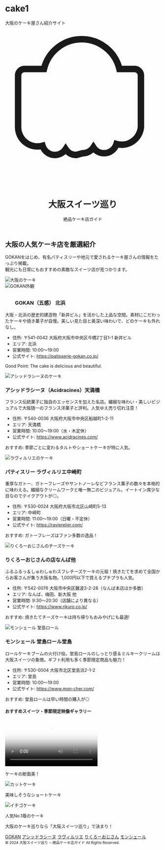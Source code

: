 # cake1
大阪のケーキ屋さん紹介サイト
<!DOCTYPE html>
<html lang="ja">
<head>
  <meta charset="UTF-8">
  <meta name="viewport" content="width=device-width,initial-scale=1.0">
  <title>大阪スイーツ巡り - 絶品ケーキ店ガイド</title>
  <meta name="description" content="大阪の人気ケーキ店を紹介するウェブサイト。GOKANを始め、有名なパティスリーや地元で愛されるケーキ店を紹介します。各店舗の基本情報、おすすめポイント、人気商品などを掲載し、大阪観光やケーキ好きの方に役立つ情報を提供します。">
  <link href="https://cdn.jsdelivr.net/npm/tailwindcss@3.4.3/dist/tailwind.min.css" rel="stylesheet">
  <link rel="icon" href="https://cdn.jsdelivr.net/npm/@tabler/icons@latest/icons/cake.svg">
  <script src="https://cdn.jsdelivr.net/npm/@tabler/icons@latest/dist/tabler-icons.umd.min.js"></script>
</head>
<body class="bg-gray-50 text-gray-800 min-h-screen">
  <!-- Header -->
  <header class="bg-white shadow sticky top-0 z-40">
    <div class="max-w-5xl mx-auto flex items-center px-4 py-4">
      <svg xmlns="http://www.w3.org/2000/svg" class="h-8 w-8 text-pink-400 mr-2" fill="none" viewBox="0 0 24 24" stroke="currentColor"><path d="M12 19c.71 0 1.31-.37 1.65-.89.34.53.94.89 1.65.89.9 0 1.66-.59 1.92-1.42A2.992 2.992 0 0021 15V7a1 1 0 00-1-1h-2.33A6.002 6.002 0 006 6H3a1 1 0 00-1 1v8a2.99 2.99 0 003.78 2.85c.26.83 1.02 1.42 1.92 1.42.71 0 1.31-.37 1.65-.89.34.53.94.89 1.65.89z" /></svg>
      <h1 class="font-bold text-xl tracking-tight text-pink-500">大阪スイーツ巡り</h1>
      <span class="ml-3 text-gray-400 text-sm hidden sm:inline">絶品ケーキ店ガイド</span>
    </div>
  </header>

  <!-- Hero Section -->
  <section class="bg-gradient-to-br from-pink-100 to-yellow-100 py-10 mb-8">
    <div class="max-w-4xl mx-auto px-4 text-center">
      <h2 class="text-3xl md:text-4xl font-bold text-gray-800 mb-3">大阪の人気ケーキ店を厳選紹介</h2>
      <p class="text-lg text-gray-600 mb-6">GOKANをはじめ、有名パティスリーや地元で愛されるケーキ屋さんの情報をたっぷり掲載。<br>観光にも日常にもおすすめの素敵なスイーツ店が見つかります。</p>
      <img src="https://images.unsplash.com/photo-1504674900247-0877df9cc836?auto=format&fit=crop&w=800&q=80" alt="大阪のケーキ" class="rounded-lg shadow-lg mx-auto w-full max-w-lg border-4 border-white">
    </div>
  </section>

  <!-- Cake Shop List -->
  <main class="max-w-5xl mx-auto px-4 mb-12">
    <!-- GOKAN -->
    <section class="bg-white rounded-xl shadow-md mb-10 flex flex-col md:flex-row">
      <img src="https://patisserie-gokan.co.jp/wp/wp-content/uploads/2019/01/kitahama_top.jpg" alt="GOKAN外観" class="w-full md:w-1/2 h-64 object-cover rounded-t-xl md:rounded-l-xl md:rounded-tr-none">
      <div class="p-6 flex flex-col justify-between flex-1">
        <div>
          <h3 class="text-2xl font-bold text-pink-600 flex items-center">
            <svg class="icon icon-tabler icon-tabler-cake mr-2" width="28" height="28" stroke="#EC4899" fill="none" stroke-width="2" stroke-linecap="round" stroke-linejoin="round"><use href="https://cdn.jsdelivr.net/npm/@tabler/icons@latest/icons/cake.svg#icon-tabler-cake"/></svg>
            GOKAN（五感）
            <span class="ml-2 text-sm bg-pink-100 text-pink-700 px-2 py-1 rounded">北浜</span>
          </h3>
          <p class="mt-4 text-gray-700">
            大阪・北浜の歴史的建造物「新井ビル」を活かした上品な空間。素材にこだわったケーキや焼き菓子が自慢。美しい見た目と奥深い味わいで、どのケーキも外れなし。
          </p>
        </div>
        <ul class="mt-5 space-y-1 text-gray-600 text-sm">
          <li><span class="font-semibold">住所:</span> 〒541-0042 大阪府大阪市中央区今橋2丁目1-1 新井ビル</li>
          <li><span class="font-semibold">エリア:</span> 北浜</li>
          <li><span class="font-semibold">営業時間:</span> 10:00～19:00</li>
          <li><span class="font-semibold">公式サイト:</span> <a href="https://patisserie-gokan.co.jp/" class="text-pink-600 hover:underline" target="_blank" rel="noopener">https://patisserie-gokan.co.jp/</a></li>
        </ul>
        <p class="mt-3 text-md text-yellow-600 font-semibold">Good Point: The cake is delicious and beautiful.</p>
      </div>
    </section>
    <!-- Acidracines -->
    <section class="bg-white rounded-xl shadow-md mb-10 flex flex-col md:flex-row">
      <img src="https://images.unsplash.com/photo-1447078806655-40579c2520d6?auto=format&fit=crop&w=800&q=80" alt="アシッドラシーヌのケーキ" class="w-full md:w-1/2 h-64 object-cover rounded-t-xl md:rounded-l-xl md:rounded-tr-none">
      <div class="p-6 flex flex-col justify-between flex-1">
        <div>
          <h3 class="text-2xl font-bold text-pink-600">アシッドラシーヌ（Acidracines）<span class="ml-2 text-sm bg-pink-100 text-pink-700 px-2 py-1 rounded">天満橋</span></h3>
          <p class="mt-4 text-gray-700">
            フランス伝統菓子に独自のエッセンスを加えた名店。繊細な味わい・美しいビジュアルで大阪随一のフランス洋菓子と評判。人気ゆえ売り切れ注意！
          </p>
        </div>
        <ul class="mt-5 space-y-1 text-gray-600 text-sm">
          <li><span class="font-semibold">住所:</span> 〒540-0036 大阪府大阪市中央区船越町1-2-11</li>
          <li><span class="font-semibold">エリア:</span> 天満橋</li>
          <li><span class="font-semibold">営業時間:</span> 10:00～19:00（水・木定休）</li>
          <li><span class="font-semibold">公式サイト:</span> <a href="https://www.acidracines.com/" class="text-pink-600 hover:underline" target="_blank" rel="noopener">https://www.acidracines.com/</a></li>
        </ul>
        <p class="mt-3 text-md text-rose-600 font-semibold">おすすめ: 季節ごとに変わるタルトやショートケーキが特に人気。</p>
      </div>
    </section>
    <!-- ラヴィルリエ -->
    <section class="bg-white rounded-xl shadow-md mb-10 flex flex-col md:flex-row">
      <img src="https://images.unsplash.com/photo-1464306076886-debca5e8a6b3?auto=format&fit=crop&w=800&q=80" alt="ラヴィルリエのケーキ" class="w-full md:w-1/2 h-64 object-cover rounded-t-xl md:rounded-l-xl md:rounded-tr-none">
      <div class="p-6 flex flex-col justify-between flex-1">
        <div>
          <h3 class="text-2xl font-bold text-pink-600">パティスリー ラヴィルリエ<span class="ml-2 text-sm bg-pink-100 text-pink-700 px-2 py-1 rounded">中崎町</span></h3>
          <p class="mt-4 text-gray-700">
            重厚なガトー、ガトーフレーズやサントノーレなどフランス菓子の数々を本格的に味わえる。繊細なクリームワークと唯一無二のビジュアル。イートイン席少な目なのでテイクアウトが◎。
          </p>
        </div>
        <ul class="mt-5 space-y-1 text-gray-600 text-sm">
          <li><span class="font-semibold">住所:</span> 〒530-0024 大阪府大阪市北区山崎町5-13</li>
          <li><span class="font-semibold">エリア:</span> 中崎町</li>
          <li><span class="font-semibold">営業時間:</span> 11:00～19:00（日曜・不定休）</li>
          <li><span class="font-semibold">公式サイト:</span> <a href="https://ravierelier.com/" class="text-pink-600 hover:underline" target="_blank" rel="noopener">https://ravierelier.com/</a></li>
        </ul>
        <p class="mt-3 text-md text-green-600 font-semibold">おすすめ: ガトーフレーズはファン多数の逸品！</p>
      </div>
    </section>
    <!-- りくろーおじさんの店 -->
    <section class="bg-white rounded-xl shadow-md mb-10 flex flex-col md:flex-row">
      <img src="https://www.rikuro.co.jp/img/index/img_mv_01.jpg" alt="りくろーおじさんのチーズケーキ" class="w-full md:w-1/2 h-64 object-cover rounded-t-xl md:rounded-l-xl md:rounded-tr-none">
      <div class="p-6 flex flex-col justify-between flex-1">
        <div>
          <h3 class="text-2xl font-bold text-pink-600">りくろーおじさんの店<span class="ml-2 text-sm bg-pink-100 text-pink-700 px-2 py-1 rounded">なんば他</span></h3>
          <p class="mt-4 text-gray-700">
            ふるふるっ＆しゅわしゅわスフレチーズケーキの元祖！焼きたてを求めて全国からお客さんが集う大阪名物。1,000円以下で買えるプチプラも人気。
          </p>
        </div>
        <ul class="mt-5 space-y-1 text-gray-600 text-sm">
          <li><span class="font-semibold">住所:</span> 〒542-0076 大阪市中央区難波3-2-28（なんば本店ほか多数）</li>
          <li><span class="font-semibold">エリア:</span> なんば、梅田、新大阪 他</li>
          <li><span class="font-semibold">営業時間:</span> 9:30～20:30（店舗により異なる）</li>
          <li><span class="font-semibold">公式サイト:</span> <a href="https://www.rikuro.co.jp/" class="text-pink-600 hover:underline" target="_blank" rel="noopener">https://www.rikuro.co.jp/</a></li>
        </ul>
        <p class="mt-3 text-md text-yellow-600 font-semibold">おすすめ: 焼きたてチーズケーキは持ち帰りもおみやげにも最適!</p>
      </div>
    </section>
    <!-- モンシェール -->
    <section class="bg-white rounded-xl shadow-md mb-10 flex flex-col md:flex-row">
      <img src="https://www.mon-cher.com/assets/img/slider/img01.jpg" alt="モンシェール 堂島ロール" class="w-full md:w-1/2 h-64 object-cover rounded-t-xl md:rounded-l-xl md:rounded-tr-none">
      <div class="p-6 flex flex-col justify-between flex-1">
        <div>
          <h3 class="text-2xl font-bold text-pink-600">モンシェール 堂島ロール<span class="ml-2 text-sm bg-pink-100 text-pink-700 px-2 py-1 rounded">堂島</span></h3>
          <p class="mt-4 text-gray-700">
            ロールケーキブームの火付け役。堂島ロールのしっとり感＆ミルキークリームは大阪スイーツの象徴。ギフト利用も多く季節限定商品も魅力！
          </p>
        </div>
        <ul class="mt-5 space-y-1 text-gray-600 text-sm">
          <li><span class="font-semibold">住所:</span> 〒530-0004 大阪市北区堂島浜2-1-2</li>
          <li><span class="font-semibold">エリア:</span> 堂島</li>
          <li><span class="font-semibold">営業時間:</span> 10:00～19:00</li>
          <li><span class="font-semibold">公式サイト:</span> <a href="https://www.mon-cher.com/" class="text-pink-600 hover:underline" target="_blank" rel="noopener">https://www.mon-cher.com/</a></li>
        </ul>
        <p class="mt-3 text-md text-rose-500 font-semibold">おすすめ: 堂島ロールは早い時間の購入が◎</p>
      </div>
    </section>
  </main>

  <!-- Gallery section -->
  <section class="max-w-5xl mx-auto px-4 mb-14">
    <h4 class="mb-4 text-xl font-bold text-pink-500">おすすめスイーツ・季節限定映像ギャラリー</h4>
    <div class="grid grid-cols-1 sm:grid-cols-2 md:grid-cols-3 gap-5">
      <div class="bg-white rounded-lg shadow p-4">
        <video controls playsinline webkit-playsinline poster="https://images.unsplash.com/photo-1447078806655-40579c2520d6?auto=format&fit=crop&w=400&q=80">
          <source src="https://samplelib.com/mp4/sample-5s.mp4" type="video/mp4">
          お使いのブラウザは動画タグに対応していません。
        </video>
        <p class="mt-2 text-gray-700 text-center">ケーキの断面美！</p>
      </div>
      <div class="bg-white rounded-lg shadow p-4 flex flex-col">
        <img src="https://images.unsplash.com/photo-1468674197857-58472781d137?auto=format&fit=crop&w=400&q=80" alt="カットケーキ" class="rounded-md object-cover h-48">
        <p class="mt-2 text-gray-700 text-center">美味しそうなショートケーキ</p>
      </div>
      <div class="bg-white rounded-lg shadow p-4 flex flex-col">
        <img src="https://images.unsplash.com/photo-1519864600265-abb23847ef2c?auto=format&fit=crop&w=400&q=80" alt="イチゴケーキ" class="rounded-md object-cover h-48">
        <p class="mt-2 text-gray-700 text-center">人気No.1苺のケーキ</p>
      </div>
    </div>
  </section>

  <!-- Footer -->
  <footer class="bg-pink-100 py-8 mt-10">
    <div class="max-w-4xl mx-auto px-4 text-center">
      <p class="mb-2 text-pink-700 font-semibold">
        大阪のケーキ巡りなら「大阪スイーツ巡り」で決まり！
      </p>
      <nav class="flex justify-center space-x-4 mb-3">
        <a href="https://patisserie-gokan.co.jp/" class="hover:underline text-pink-600" target="_blank">GOKAN</a>
        <a href="https://www.acidracines.com/" class="hover:underline text-pink-600" target="_blank">アシッドラシーヌ</a>
        <a href="https://ravierelier.com/" class="hover:underline text-pink-600" target="_blank">ラヴィルリエ</a>
        <a href="https://www.rikuro.co.jp/" class="hover:underline text-pink-600" target="_blank">りくろーおじさん</a>
        <a href="https://www.mon-cher.com/" class="hover:underline text-pink-600" target="_blank">モンシェール</a>
      </nav>
      <small class="text-gray-500">
        &copy; 2024 大阪スイーツ巡り ─ 絶品ケーキ店ガイド All Rights Reserved.
      </small>
    </div>
  </footer>
</body>
</html>

